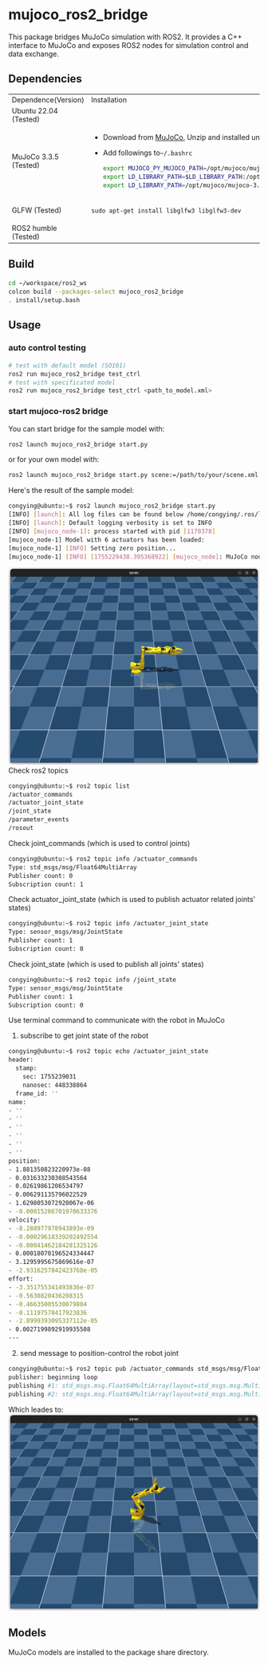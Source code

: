 # mujoco_ros2_bridge

This package bridges MuJoCo simulation with ROS2. It provides a C++ interface to MuJoCo and exposes ROS2 nodes for simulation control and data exchange.


## Dependencies
<table>
  <tr><td> Dependence(Version) </td> <td> Installation </td></tr>
  <tr><td> Ubuntu 22.04 (Tested) </td><td></td><tr>
  <tr><td>MuJoCo 3.3.5 (Tested)</td>
    <td>

- Download from [MuJoCo](https://github.com/google-deepmind/mujoco/releases), Unzip and installed under `/opt/mujoco`
- Add followings to`~/.bashrc`
  ```bash
  export MUJOCO_PY_MUJOCO_PATH=/opt/mujoco/mujoco-3.3.5
  export LD_LIBRARY_PATH=$LD_LIBRARY_PATH:/opt/mujoco/mujoco-3.3.5/bin
  export LD_LIBRARY_PATH=/opt/mujoco/mujoco-3.3.5/lib:$LD_LIBRARY_PATH
  ```
    </td>
  </tr>
  <tr><td> GLFW (Tested) </td><td>
    
    `sudo apt-get install libglfw3 libglfw3-dev`</td></tr>
  <tr><td>ROS2 humble (Tested)</td><td></td></tr>
</table>

## Build

```bash
cd ~/workspace/ros2_ws
colcon build --packages-select mujoco_ros2_bridge
. install/setup.bash
```

## Usage
### auto control testing
```bash
# test with default model (SO101)
ros2 run mujoco_ros2_bridge test_ctrl
# test with specificated model
ros2 run mujoco_ros2_bridge test_ctrl <path_to_model.xml>
```
### start mujoco-ros2 bridge
You can start bridge for the sample model with:
```bash
ros2 launch mujoco_ros2_bridge start.py
```
or for your own model with:
```bash
ros2 launch mujoco_ros2_bridge start.py scene:=/path/to/your/scene.xml model_name:=your_model_name
```

Here's the result of the sample model:

```bash
congying@ubuntu:~$ ros2 launch mujoco_ros2_bridge start.py
[INFO] [launch]: All log files can be found below /home/congying/.ros/log/2025-08-15-11-43-57-237203-ubuntu-1170371
[INFO] [launch]: Default logging verbosity is set to INFO
[INFO] [mujoco_node-1]: process started with pid [1170378]
[mujoco_node-1] Model with 6 actuators has been loaded: 
[mujoco_node-1] [INFO] Setting zero position...
[mujoco_node-1] [INFO] [1755229438.395368922] [mujoco_node]: MuJoCo node started with model file: /home/congying/workspace/ros2_ws/install/mujoco_ros2_bridge/share/mujoco_ros2_bridge/models/SO101/scene.xml
```

![MuJoCo SO101 Example](imgs/mujoco-so101.png)
Check ros2 topics
```bash
congying@ubuntu:~$ ros2 topic list
/actuator_commands
/actuator_joint_state
/joint_state
/parameter_events
/rosout
```
Check joint_commands (which is used to control joints)
```bash
congying@ubuntu:~$ ros2 topic info /actuator_commands
Type: std_msgs/msg/Float64MultiArray
Publisher count: 0
Subscription count: 1
```
Check actuator_joint_state (which is used to publish actuator related joints' states)
```bash
congying@ubuntu:~$ ros2 topic info /actuator_joint_state
Type: sensor_msgs/msg/JointState
Publisher count: 1
Subscription count: 0
```
Check joint_state (which is used to publish all joints' states)
```bash
congying@ubuntu:~$ ros2 topic info /joint_state
Type: sensor_msgs/msg/JointState
Publisher count: 1
Subscription count: 0
```
Use terminal command to communicate with the robot in MuJoCo
1. subscribe to get joint state of the robot
```bash
congying@ubuntu:~$ ros2 topic echo /actuator_joint_state
header:
  stamp:
    sec: 1755239031
    nanosec: 448338864
  frame_id: ''
name:
- ''
- ''
- ''
- ''
- ''
- ''
position:
- 1.881350823220973e-08
- 0.031633230308543564
- 0.02619861206534797
- 0.006291135796022529
- 1.6298053072920067e-06
- -0.00015286701970633376
velocity:
- -8.288977978943893e-09
- -0.00029618339202492554
- -0.00041462184281325126
- 0.00018070196524334447
- 3.1295995675869616e-07
- -2.9316257842423768e-05
effort:
- -3.351755341493836e-07
- -0.5630820436208315
- -0.46635005530079804
- -0.11197578417923836
- -2.8999393095337112e-05
- 0.0027199892919935508
---

```
2. send message to position-control the robot joint
```bash
congying@ubuntu:~$ ros2 topic pub /actuator_commands std_msgs/msg/Float64MultiArray '{data: [0.5, -0.7, 0.0, 0.0, 0.0, 1.0]}'
publisher: beginning loop
publishing #1: std_msgs.msg.Float64MultiArray(layout=std_msgs.msg.MultiArrayLayout(dim=[], data_offset=0), data=[0.5, -0.7, 0.0, 0.0, 0.0, 1.0])
publishing #2: std_msgs.msg.Float64MultiArray(layout=std_msgs.msg.MultiArrayLayout(dim=[], data_offset=0), data=[0.5, -0.7, 0.0, 0.0, 0.0, 1.0])
```
Which leades to:
![MuJoCo SO101 Example](imgs/mujoco-so101-after-joint-command.png)


## Models
MuJoCo models are installed to the package share directory.

